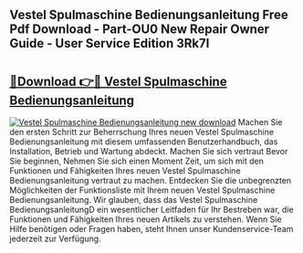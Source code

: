 ## Vestel Spulmaschine Bedienungsanleitung Free Pdf Download - Part-OU0 New Repair Owner Guide - User Service Edition 3Rk7I

# <h2><a href="http://df0pe54.blite.top/?on=Vestel+Spulmaschine+Bedienungsanleitung">🔗Download 👉🔴 Vestel Spulmaschine Bedienungsanleitung</a></h2>

[![Vestel Spulmaschine Bedienungsanleitung new download](https://i.imgur.com/lujVjoI.png)](http://df0pe54.blite.top/?on=Vestel+Spulmaschine+Bedienungsanleitung)
Machen Sie den ersten Schritt zur Beherrschung Ihres neuen Vestel Spulmaschine Bedienungsanleitung mit diesem umfassenden Benutzerhandbuch, das Installation, Betrieb und Wartung abdeckt. Machen Sie sich vertraut Bevor Sie beginnen, Nehmen Sie sich einen Moment Zeit, um sich mit den Funktionen und Fähigkeiten Ihres neuen Vestel Spulmaschine Bedienungsanleitung vertraut zu machen. Entdecken Sie die unbegrenzten Möglichkeiten der Funktionsliste mit Ihrem neuen Vestel Spulmaschine Bedienungsanleitung. Wir glauben, dass das Vestel Spulmaschine BedienungsanleitungD ein wesentlicher Leitfaden für Ihr Bestreben war, die Funktionen und Fähigkeiten Ihres neuen Artikels zu verstehen. Wenn Sie Hilfe benötigen oder Fragen haben, steht Ihnen unser Kundenservice-Team jederzeit zur Verfügung.
